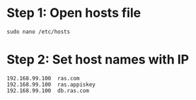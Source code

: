 # Step 1: Open hosts file
```
sudo nano /etc/hosts
```
# Step 2: Set host names with IP
```
192.168.99.100  ras.com
192.168.99.100  ras.appiskey
192.168.99.100  db.ras.com

```